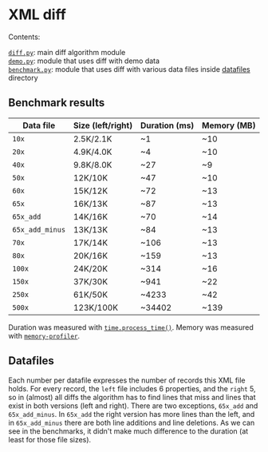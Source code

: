 # XML diff

Contents:

[`diff.py`](diff.py): main diff algorithm module  
[`demo.py`](demo.py): module that uses diff with demo data  
[`benchmark.py`](benchmark.py): module that uses diff with various data files inside [datafiles](datafiles) directory  


## Benchmark results

|Data file      |Size (left/right)|Duration (ms)|Memory (MB)|
|---------------|-----------------|-------------|-----------|
|`10x`          | 2.5K/2.1K       |~1           |~10        |
|`20x`          | 4.9K/4.0K       |~4           |~10        |
|`40x`          | 9.8K/8.0K       |~27          |~9         |
|`50x`          | 12K/10K         |~47          |~10        |
|`60x`          | 15K/12K         |~72          |~13        |
|`65x`          | 16K/13K         |~87          |~13        |
|`65x_add`      | 14K/16K         |~70          |~14        |
|`65x_add_minus`| 13K/13K         |~84          |~13        |
|`70x`          | 17K/14K         |~106         |~13        |
|`80x`          | 20K/16K         |~159         |~13        |
|`100x`         | 24K/20K         |~314         |~16        |
|`150x`         | 37K/30K         |~941         |~22        |
|`250x`         | 61K/50K         |~4233        |~42        |
|`500x`         | 123K/100K       |~34402       |~139       |

Duration was measured with [`time.process_time()`](https://docs.python.org/3/library/time.html#time.process_time).
Memory was measured with [`memory-profiler`](https://pypi.python.org/pypi/memory_profiler).


## Datafiles

Each number per datafile expresses the number of records this XML file holds.
For every record, the `left` file includes 6 properties, and the `right` 5, so
in (almost) all diffs the algorithm has to find lines that miss and lines that
exist in both versions (left and right). There are two exceptions, `65x_add`
and `65x_add_minus`. In `65x_add` the right version has more lines than the left,
and in `65x_add_minus` there are both line additions and line deletions. As we 
can see in the benchmarks, it didn't make much difference to the duration
(at least for those file sizes).

